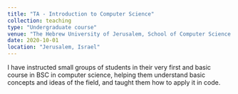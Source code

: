 ```yaml
---
title: "TA - Introduction to Computer Science"
collection: teaching
type: "Undergraduate course"
venue: "The Hebrew University of Jerusalem, School of Computer Science and Engineering"
date: 2020-10-01
location: "Jerusalem, Israel"
---
```


I have instructed small groups of students in their very first and basic course in BSC in computer science, helping them understand basic concepts and ideas of the field, and taught them how to apply it in code.
